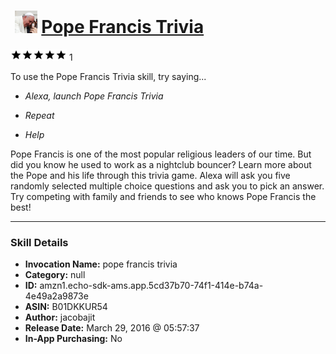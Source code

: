 # &nbsp;<img src="skill_icon" alt="Pope Francis Trivia icon" width="36"> [Pope Francis Trivia](http://alexa.amazon.com/#skills/amzn1.echo-sdk-ams.app.5cd37b70-74f1-414e-b74a-4e49a2a9873e)
![5 stars](../../images/ic_star_black_18dp_1x.png)![5 stars](../../images/ic_star_black_18dp_1x.png)![5 stars](../../images/ic_star_black_18dp_1x.png)![5 stars](../../images/ic_star_black_18dp_1x.png)![5 stars](../../images/ic_star_black_18dp_1x.png) 1

To use the Pope Francis Trivia skill, try saying...

* *Alexa, launch Pope Francis Trivia*

* *Repeat*

* *Help*

Pope Francis is one of the most popular religious leaders of our time. But did you know he used to work as a nightclub bouncer? Learn more about the Pope and his life through this trivia game. Alexa will ask you five randomly selected multiple choice questions and ask you to pick an answer. Try competing with family and friends to see who knows Pope Francis the best!

***

### Skill Details

* **Invocation Name:** pope francis trivia
* **Category:** null
* **ID:** amzn1.echo-sdk-ams.app.5cd37b70-74f1-414e-b74a-4e49a2a9873e
* **ASIN:** B01DKKUR54
* **Author:** jacobajit
* **Release Date:** March 29, 2016 @ 05:57:37
* **In-App Purchasing:** No
